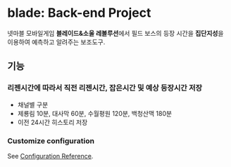 # blade: Back-end Project

넷마블 모바일게임 **블레이드&소울 레볼루션**에서 필드 보스의 등장 시간을 **집단지성**을 이용하여 예측하고 알려주는 보조도구.

## 기능

### 리젠시간에 따라서 직전 리젠시간, 잡은시간 및 예상 등장시간 저장
- 채널별 구분
- 제룡림 10분, 대사막 60분, 수월평원 120분, 백청산맥 180분
- 이전 24시간 히스토리 저장


### Customize configuration
See [Configuration Reference](https://cli.vuejs.org/config/).
